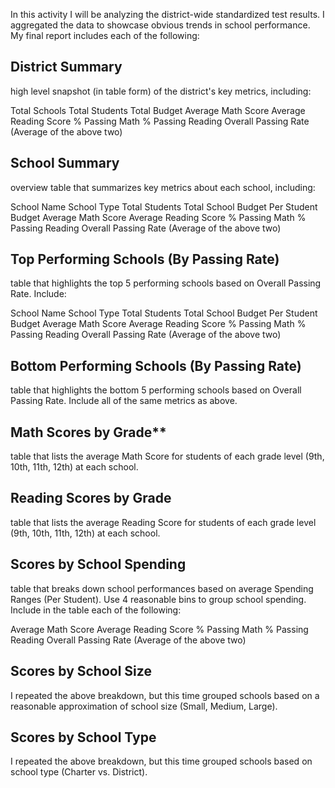 In this activity I will be analyzing the district-wide standardized test results. I aggregated the data to showcase obvious trends in school performance.
My final report includes each of the following:

## District Summary

 high level snapshot (in table form) of the district's key metrics, including:

Total Schools
Total Students
Total Budget
Average Math Score
Average Reading Score
% Passing Math
% Passing Reading
Overall Passing Rate (Average of the above two)




## School Summary

overview table that summarizes key metrics about each school, including:

School Name
School Type
Total Students
Total School Budget
Per Student Budget
Average Math Score
Average Reading Score
% Passing Math
% Passing Reading
Overall Passing Rate (Average of the above two)




## Top Performing Schools (By Passing Rate)

table that highlights the top 5 performing schools based on Overall Passing Rate. Include:

School Name
School Type
Total Students
Total School Budget
Per Student Budget
Average Math Score
Average Reading Score
% Passing Math
% Passing Reading
Overall Passing Rate (Average of the above two)




## Bottom Performing Schools (By Passing Rate)

table that highlights the bottom 5 performing schools based on Overall Passing Rate. Include all of the same metrics as above.


## Math Scores by Grade**

table that lists the average Math Score for students of each grade level (9th, 10th, 11th, 12th) at each school.


## Reading Scores by Grade

table that lists the average Reading Score for students of each grade level (9th, 10th, 11th, 12th) at each school.


## Scores by School Spending

table that breaks down school performances based on average Spending Ranges (Per Student). Use 4 reasonable bins to group school spending. Include in the table each of the following:

Average Math Score
Average Reading Score
% Passing Math
% Passing Reading
Overall Passing Rate (Average of the above two)




## Scores by School Size

I repeated the above breakdown, but this time grouped schools based on a reasonable approximation of school size (Small, Medium, Large).


## Scores by School Type

I repeated the above breakdown, but this time grouped schools based on school type (Charter vs. District).
